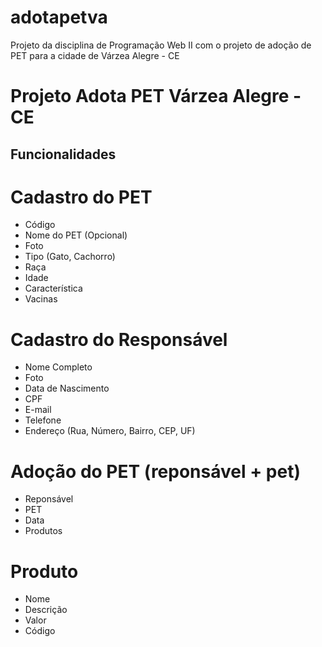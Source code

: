 # adotapetva

Projeto da disciplina de Programação Web II com o projeto de adoção de PET para a cidade de Várzea Alegre - CE

# Projeto Adota PET Várzea Alegre - CE

## Funcionalidades

# Cadastro do PET

- Código
- Nome do PET (Opcional)
- Foto
- Tipo (Gato, Cachorro)
- Raça
- Idade
- Característica
- Vacinas

# Cadastro do Responsável

- Nome Completo
- Foto
- Data de Nascimento
- CPF
- E-mail
- Telefone
- Endereço (Rua, Número, Bairro, CEP, UF)

# Adoção do PET (reponsável + pet)

- Reponsável
- PET
- Data
- Produtos

# Produto

- Nome
- Descrição
- Valor
- Código
